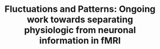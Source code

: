---
title: "Fluctuations and Patterns: Ongoing work towards separating physiologic from neuronal information in fMRI"
project_id: 
conference_id: ""
presenters:
   - peter_bandettini
summary: "University of Minnesota"
file: /assets/presentations/
filename: 
layout: presentation
---